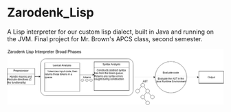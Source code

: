 # Zarodenk_Lisp
A Lisp interpreter for our custom lisp dialect, built in Java and running on the JVM.  Final project for Mr. Brown's APCS class, second semester.

![Alt ZLisp Broadphase](img/ZLispBroadDiagram.png "broadphase diagram")

